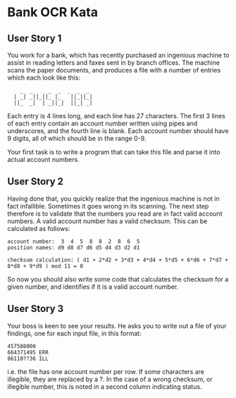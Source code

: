 # Bank OCR Kata

## User Story 1

You work for a bank, which has recently purchased an ingenious machine to assist in reading letters and faxes sent in by branch offices. The machine scans the paper documents, and produces a file with a number of entries which each look like this:

```
    _  _     _  _  _  _  _
  | _| _||_||_ |_   ||_||_|
  ||_  _|  | _||_|  ||_| _|

```

Each entry is 4 lines long, and each line has 27 characters. The first 3 lines of each entry contain an account number written using pipes and underscores, and the fourth line is blank. Each account number should have 9 digits, all of which should be in the range 0-9.

Your first task is to write a program that can take this file and parse it into actual account numbers.

## User Story 2

Having done that, you quickly realize that the ingenious machine is not in fact infallible. Sometimes it goes wrong in its scanning. The next step therefore is to validate that the numbers you read are in fact valid account numbers. A valid account number has a valid checksum. This can be calculated as follows:

```
account number:  3  4  5  8  8  2  8  6  5
position names: d9 d8 d7 d6 d5 d4 d3 d2 d1

checksum calculation: ( d1 + 2*d2 + 3*d3 + 4*d4 + 5*d5 + 6*d6 + 7*d7 + 8*d8 + 9*d9 ) mod 11 = 0
```

So now you should also write some code that calculates the checksum for a given number, and identifies if it is a valid account number.

## User Story 3

Your boss is keen to see your results. He asks you to write out a file of your findings, one for each input file, in this format:

```
457508000
664371495 ERR
86110??36 ILL
```

i.e. the file has one account number per row. If some characters are illegible, they are replaced by a ?. In the case of a wrong checksum, or illegible number, this is noted in a second column indicating status.
